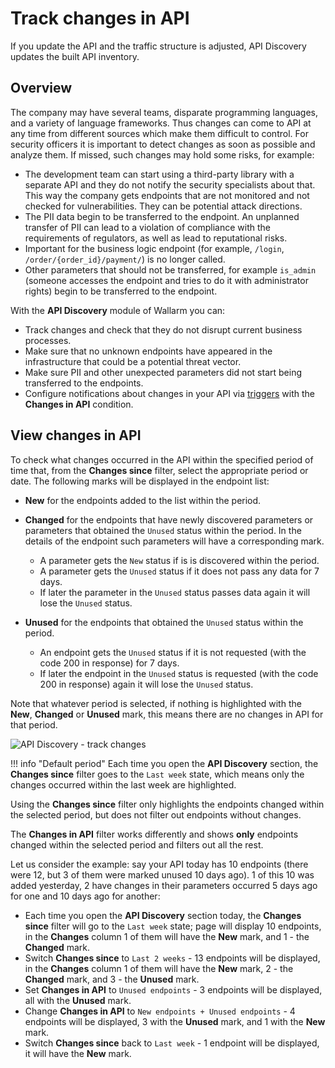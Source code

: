 # Track changes in API

If you update the API and the traffic structure is adjusted, API Discovery updates the built API inventory.

## Overview

The company may have several teams, disparate programming languages, and a variety of language frameworks. Thus changes can come to API at any time from different sources which make them difficult to control. For security officers it is important to detect changes as soon as possible and analyze them. If missed, such changes may hold some risks, for example:

* The development team can start using a third-party library with a separate API and they do not notify the security specialists about that. This way the company gets endpoints that are not monitored and not checked for vulnerabilities. They can be potential attack directions.
* The PII data begin to be transferred to the endpoint. An unplanned transfer of PII can lead to a violation of compliance with the requirements of regulators, as well as lead to reputational risks.
* Important for the business logic endpoint (for example, `/login`, `/order/{order_id}/payment/`) is no longer called.
* Other parameters that should not be transferred, for example `is_admin` (someone accesses the endpoint and tries to do it with administrator rights) begin to be transferred to the endpoint.

With the **API Discovery** module of Wallarm you can:

* Track changes and check that they do not disrupt current business processes.
* Make sure that no unknown endpoints have appeared in the infrastructure that could be a potential threat vector.
* Make sure PII and other unexpected parameters did not start being transferred to the endpoints.
* Configure notifications about changes in your API via [triggers](../user-guides/triggers/trigger-examples.md#new-endpoints-in-your-api-inventory) with the **Changes in API** condition.

## View changes in API

To check what changes occurred in the API within the specified period of time that, from the **Changes since** filter, select the appropriate period or date. The following marks will be displayed in the endpoint list:

* **New** for the endpoints added to the list within the period.
* **Changed** for the endpoints that have newly discovered parameters or parameters that obtained the `Unused` status within the period. In the details of the endpoint such parameters will have a corresponding mark.

    * A parameter gets the `New` status if is is discovered within the period.
    * A parameter gets the `Unused` status if it does not pass any data for 7 days. 
    * If later the parameter in the `Unused` status passes data again it will lose the `Unused` status.

* **Unused** for the endpoints that obtained the `Unused` status within the period.

    * An endpoint gets the `Unused` status if it is not requested (with the code 200 in response) for 7 days.
    * If later the endpoint in the `Unused` status is requested (with the code 200 in response) again it will lose the `Unused` status.

Note that whatever period is selected, if nothing is highlighted with the **New**, **Changed** or **Unused** mark, this means there are no changes in API for that period.

![API Discovery - track changes](../images/about-wallarm-waf/api-discovery/api-discovery-track-changes.png)

!!! info "Default period"
    Each time you open the **API Discovery** section, the **Changes since** filter goes to the `Last week` state, which means only the changes occurred within the last week are highlighted.

Using the **Changes since** filter only highlights the endpoints changed within the selected period, but does not filter out endpoints without changes.

The **Changes in API** filter works differently and shows **only** endpoints changed within the selected period and filters out all the rest.

<a name="example"></a>Let us consider the example: say your API today has 10 endpoints (there were 12, but 3 of them were marked unused 10 days ago). 1 of this 10 was added yesterday, 2 have changes in their parameters occurred 5 days ago for one and 10 days ago for another:

* Each time you open the **API Discovery** section today, the **Changes since** filter will go to the `Last week` state; page will display 10 endpoints, in the **Changes** column 1 of them will have the **New** mark, and 1 - the **Changed** mark.
* Switch **Changes since** to `Last 2 weeks` - 13 endpoints will be displayed, in the **Changes** column 1 of them will have the **New** mark, 2 - the **Changed** mark, and 3 - the **Unused** mark.
* Set **Changes in API** to `Unused endpoints` - 3 endpoints will be displayed, all with the **Unused** mark.
* Change **Changes in API** to `New endpoints + Unused endpoints` - 4 endpoints will be displayed, 3 with the **Unused** mark, and 1 with the **New** mark.
* Switch **Changes since** back to `Last week` - 1 endpoint will be displayed, it will have the **New** mark.
